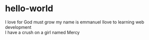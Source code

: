 # hello-world
I love for God must grow
my name is emmanuel 
Ilove to learning web development     
I have a crush on a girl named Mercy
